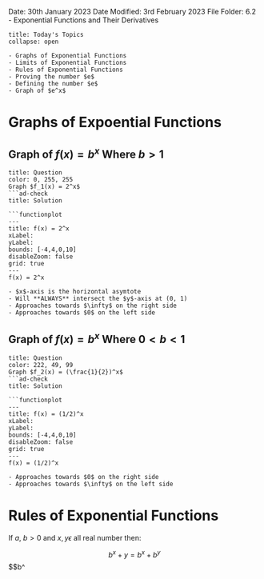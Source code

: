 Date: 30th January 2023
Date Modified: 3rd February 2023
File Folder: 6.2 - Exponential Functions and Their Derivatives

```ad-abstract
title: Today's Topics
collapse: open

- Graphs of Exponential Functions
- Limits of Exponential Functions
- Rules of Exponential Functions
- Proving the number $e$
- Defining the number $e$
- Graph of $e^x$
```


# Graphs of Expoential Functions

## Graph of $f(x) = b^x$ Where $b > 1$

```ad-faq
title: Question
color: 0, 255, 255
Graph $f_1(x) = 2^x$ 
```ad-check
title: Solution

```functionplot
---
title: f(x) = 2^x
xLabel: 
yLabel: 
bounds: [-4,4,0,10]
disableZoom: false
grid: true
---
f(x) = 2^x
```


```ad-note
- $x$-axis is the horizontal asymtote
- Will **ALWAYS** intersect the $y$-axis at (0, 1)
- Approaches towards $\infty$ on the right side
- Approaches towards $0$ on the left side
```

## Graph of $f(x) = b^x$ Where $0 < b < 1$

```ad-faq
title: Question
color: 222, 49, 99
Graph $f_2(x) = (\frac{1}{2})^x$ 
```ad-check
title: Solution

```functionplot
---
title: f(x) = (1/2)^x
xLabel: 
yLabel: 
bounds: [-4,4,0,10]
disableZoom: false
grid: true
---
f(x) = (1/2)^x
```


```ad-note
- Approaches towards $0$ on the right side
- Approaches towards $\infty$ on the left side
```

# Rules of Exponential Functions

If $a$, $b > 0$ and $x, y  \epsilon$ all real number then:

$$b^x+y = b^x + b^y$$
$$b^
